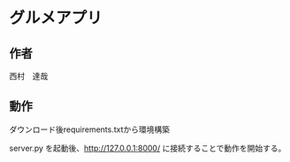グルメアプリ
====
## 作者

西村　達哉

## 動作

ダウンロード後requirements.txtから環境構築

server.py を起動後、http://127.0.0.1:8000/ に接続することで動作を開始する。

